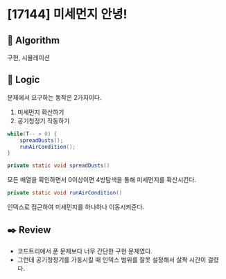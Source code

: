 # [17144] 미세먼지 안녕!

## :pushpin: **Algorithm**

구현, 시뮬레이션

## :round_pushpin: **Logic**

문제에서 요구하는 동작은 2가지이다.<br/>
1. 미세먼지 확산하기
2. 공기청정기 작동하기

```java
while(T-- > 0) {
    spreadDusts();
    runAirCondition();
}
```

```java
private static void spreadDusts()
```
모든 배열을 확인하면서 0이상이면 4방탐색을 통해 미세먼지를 확산시킨다.<br/>

```java
private static void runAirCondition()
```
인덱스로 접근하여 미세먼지를 하나하나 이동시켜준다.

## :black_nib: **Review**

- 코드트리에서 푼 문제보다 너무 간단한 구현 문제였다.
- 그런데 공기청정기를 가동시킬 때 인덱스 범위를 잘못 설정해서 살짝 시간이 걸렸다.
